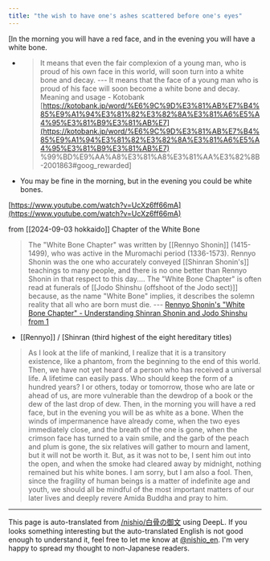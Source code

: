 ```yaml
---
title: "the wish to have one's ashes scattered before one's eyes"
---
```


[In the morning you will have a red face, and in the evening you will have a white bone.
- > It means that even the fair complexion of a young man, who is proud of his own face in this world, will soon turn into a white bone and decay. --- It means that the face of a young man who is proud of his face will soon become a white bone and decay. Meaning and usage - Kotobank [https://kotobank.jp/word/%E6%9C%9D%E3%81%AB%E7%B4%85%E9%A1%94%E3%81%82%E3%82%8A%E3%81%A6%E5%A4%95%E3%81%B9%E3%81%AB%E7](https://kotobank.jp/word/%E6%9C%9D%E3%81%AB%E7%B4%85%E9%A1%94%E3%81%82%E3%82%8A%E3%81%A6%E5%A4%95%E3%81%B9%E3%81%AB%E7) %99%BD%E9%AA%A8%E3%81%A8%E3%81%AA%E3%82%8B-2001863#goog_rewarded]
- You may be fine in the morning, but in the evening you could be white bones.

[https://www.youtube.com/watch?v=UcXz6ff66mA](https://www.youtube.com/watch?v=UcXz6ff66mA)

from  [[2024-09-03 hokkaido]]
Chapter of the White Bone
> The "White Bone Chapter" was written by [[Rennyo Shonin]] (1415-1499), who was active in the Muromachi period (1336-1573). Rennyo Shonin was the one who accurately conveyed [[Shinran Shonin's]] teachings to many people, and there is no one better than Rennyo Shonin in that respect to this day.... The "White Bone Chapter" is often read at funerals of [[Jodo Shinshu (offshoot of the Jodo sect)]] because, as the name "White Bone" implies, it describes the solemn reality that all who are born must die.
>  --- [Rennyo Shonin's "White Bone Chapter" - Understanding Shinran Shonin and Jodo Shinshu from 1](https://1kara.tulip-k.jp/memorial/2016111211.html)
- [[Rennyo]] / [Shinran (third highest of the eight hereditary titles)
> As I look at the life of mankind, I realize that it is a transitory existence, like a phantom, from the beginning to the end of this world. Then, we have not yet heard of a person who has received a universal life. A lifetime can easily pass. Who should keep the form of a hundred years? I or others, today or tomorrow, those who are late or ahead of us, are more vulnerable than the dewdrop of a book or the dew of the last drop of dew.
>  Then, in the morning you will have a red face, but in the evening you will be as white as a bone. When the winds of impermanence have already come, when the two eyes immediately close, and the breath of the one is gone, when the crimson face has turned to a vain smile, and the garb of the peach and plum is gone, the six relatives will gather to mourn and lament, but it will not be worth it.
>  But, as it was not to be, I sent him out into the open, and when the smoke had cleared away by midnight, nothing remained but his white bones. I am sorry, but I am also a fool.
>  Then, since the fragility of human beings is a matter of indefinite age and youth, we should all be mindful of the most important matters of our later lives and deeply revere Amida Buddha and pray to him.


---
This page is auto-translated from [/nishio/白骨の御文](https://scrapbox.io/nishio/白骨の御文) using DeepL. If you looks something interesting but the auto-translated English is not good enough to understand it, feel free to let me know at [@nishio_en](https://twitter.com/nishio_en). I'm very happy to spread my thought to non-Japanese readers.